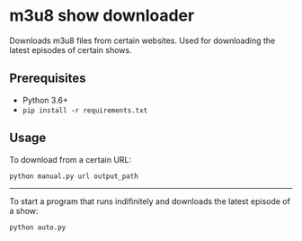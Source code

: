 m3u8 show downloader
===============

Downloads m3u8 files from certain websites. Used for downloading the latest episodes of certain shows.

Prerequisites
-------------
* Python 3.6+
* ```pip install -r requirements.txt```


Usage
-----

To download from a certain URL:

```python manual.py url output_path```

---

To start a program that runs indifinitely and downloads the latest episode of a show:

```python auto.py```
